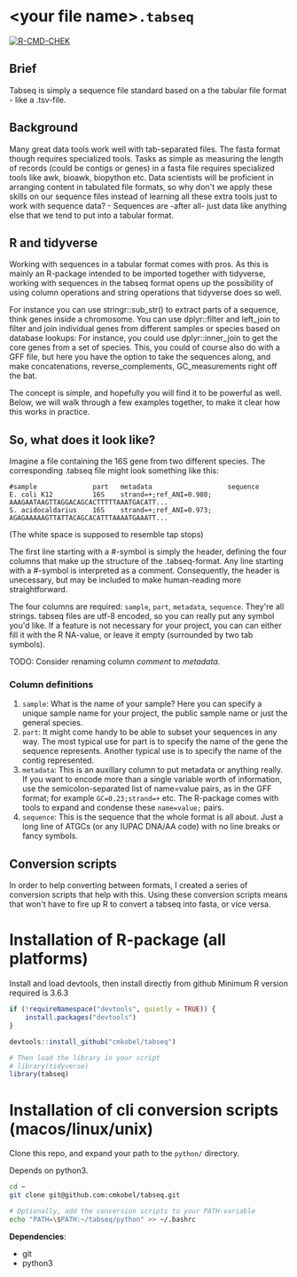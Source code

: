 
# \<your file name\>`.tabseq`

[![R-CMD-CHEK](https://github.com/cmkobel/tabseq/workflows/R-CMD-CHECK/badge.svg)](https://github.com/cmkobel/tabseq/actions)
## Brief
Tabseq is simply a sequence file standard based on a the tabular file format - like a .tsv-file.

## Background
Many great data tools work well with tab-separated files. The fasta format though requires specialized tools. Tasks as simple as measuring the length of records (could be contigs or genes) in a fasta file requires specialized tools like awk, bioawk, biopython etc. Data scientists will be proficient in arranging content in tabulated file formats, so why don't we apply these skills on our sequence files instead of learning all these extra tools just to work with sequence data? - Sequences are -after all- just data like anything else that we tend to put into a tabular format.

## R and tidyverse
Working with sequences in a tabular format comes with pros. As this is mainly an R-package intended to be imported together with tidyverse, working with sequences in the tabseq format opens up the possibility of using column operations and string operations that tidyverse does so well.

For instance you can use stringr::sub_str() to extract parts of a sequence, think genes inside a chromosome. You can use dplyr::filter and left_join to filter and join individual genes from different samples or species based on database lookups: For instance, you could use dplyr::inner_join to get the core genes from a set of species. This, you could of course also do with a GFF file, but here you have the option to take the sequences along, and make concatenations, reverse_complements, GC_measurements right off the bat.  

The concept is simple, and hopefully you will find it to be powerful as well. Below, we will walk through a few examples together, to make it clear how this works in practice.

## So, what does it look like?

Imagine a file containing the 16S gene from two different species.
The corresponding .tabseq file might look something like this: 
```
#sample              part   metadata                   sequence
E. coli K12          16S    strand=+;ref_ANI=0.980;    AAAGAATAAGTTAGGACAGCACTTTTTAAATGACATT...
S. acidocaldarius    16S    strand=+;ref_ANI=0.973;    AGAGAAAAAGTTATTACAGCACATTTAAAATGAAATT...
```
(The white space is supposed to resemble tap stops)

The first line starting with a #-symbol is simply the header, defining the four columns that make up the structure of the .tabseq-format. Any line starting with a #-symbol is interpreted as a comment. Consequently, the header is unecessary, but may be included to make human-reading more straightforward. 

The four columns are required: `sample`, `part`, `metadata`, `sequence`. They're all strings. tabseq files are utf-8 encoded, so you can really put any symbol you'd like. If a feature is not necessary for your project, you can can either fill it with the R NA-value, or leave it empty (surrounded by two tab symbols).

TODO: Consider renaming column _comment_ to _metadata_.

### Column definitions

 1. `sample`: What is the name of your sample? Here you can specify a unique sample name for your project, the public sample name or just the general species.
 2. `part`: It might come handy to be able to subset your sequences in any way. The most typical use for part is to specify the name of the gene the sequence represents. Another typical use is to specify the name of the contig represented.
 3. `metadata`: This is an auxillary column to put metadata or anything really. If you want to encode more than a single variable worth of information, use the semicolon-separated list of name=value pairs, as in the GFF format; for example `GC=0.23;strand=+` etc. The R-package comes with tools to expand and condense these `name=value;` pairs.
 4. `sequence`: This is the sequence that the whole format is all about. Just a long line of ATGCs (or any IUPAC DNA/AA code) with no line breaks or fancy symbols.

 

## Conversion scripts

In order to help converting between formats, I created a series of conversion scripts that help with this. Using these conversion scripts means that won't have to fire up R to convert a tabseq into fasta, or vice versa.


# Installation of R-package (all platforms)
Install and load devtools, then install directly from github
Minimum R version required is 3.6.3

```R
if (!requireNamespace("devtools", quietly = TRUE)) {
    install.packages("devtools")
}

devtools::install_github("cmkobel/tabseq")

# Then load the library in your script
# library(tidyverse)
library(tabseq)
```


# Installation of cli conversion scripts (macos/linux/unix)

Clone this repo, and expand your path to the `python/` directory.

Depends on python3.

```bash
cd ~
git clone git@github.com:cmkobel/tabseq.git

# Optionally, add the conversion scripts to your PATH-variable
echo "PATH=\$PATH:~/tabseq/python" >> ~/.bashrc
```

**Dependencies**:
 * git
 * python3
